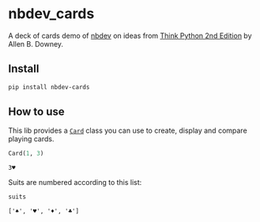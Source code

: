 # nbdev_cards


<!-- WARNING: THIS FILE WAS AUTOGENERATED! DO NOT EDIT! -->

A deck of cards demo of [nbdev](https://nbdev.fast.ai) on ideas from
[Think Python 2nd
Edition](https://greenteapress.com/wp/think-python-2e/) by Allen B.
Downey.

## Install

``` sh
pip install nbdev-cards
```

## How to use

This lib provides a
[`Card`](https://xinyin8.github.io/nbdev_cards/card.html#card) class you
can use to create, display and compare playing cards.

``` python
Card(1, 3)
```

    3♥️

Suits are numbered according to this list:

``` python
suits
```

    ['♠️', '♥️', '♦️', '♣️']

